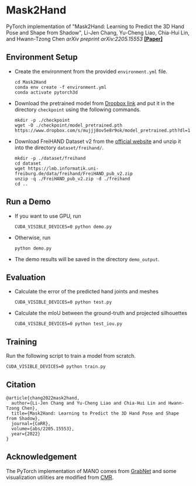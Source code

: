 # Mask2Hand

PyTorch implementation of "Mask2Hand: Learning to Predict the 3D Hand Pose and Shape from Shadow",
Li-Jen Chang, Yu-Cheng Liao, Chia-Hui Lin, and Hwann-Tzong Chen
*arXiv preprint arXiv:2205.15553*
[**[Paper]**](https://arxiv.org/abs/2205.15553)

## Environment Setup
+ Create the environment from the provided `environment.yml` file.
  ```
  cd Mask2Hand
  conda env create -f environment.yml
  conda activate pytorch3d
  ```
+ Download the pretrained model from [Dropbox link](https://www.dropbox.com/s/mujjj8ov5e8r9ok/model_pretrained.pth?dl=1) and put it in the directory `checkpoint` using the following commands.
  ```
  mkdir -p ./checkpoint
  wget -O ./checkpoint/model_pretrained.pth https://www.dropbox.com/s/mujjj8ov5e8r9ok/model_pretrained.pth?dl=1
  ```
+ Download FreiHAND Dataset v2 from the [official website](https://lmb.informatik.uni-freiburg.de/resources/datasets/FreihandDataset.en.html) and unzip it into the directory `dataset/freihand/`.
  ```
  mkdir -p ./dataset/freihand
  cd dataset
  wget https://lmb.informatik.uni-freiburg.de/data/freihand/FreiHAND_pub_v2.zip
  unzip -q ./FreiHAND_pub_v2.zip -d ./freihand
  cd ..
  ```

## Run a Demo
+ If you want to use GPU, run
  ```
  CUDA_VISIBLE_DEVICES=0 python demo.py
  ```
+ Otherwise, run
  ```
  python demo.py
  ```
+ The demo results will be saved in the directory `demo_output`.

## Evaluation
+ Calculate the error of the predicted hand joints and meshes
  ```
  CUDA_VISIBLE_DEVICES=0 python test.py
  ```
+ Calculate the mIoU between the ground-truth and projected silhouettes
  ```
  CUDA_VISIBLE_DEVICES=0 python test_iou.py
  ```

## Training
Run the following script to train a model from scratch.
```
CUDA_VISIBLE_DEVICES=0 python train.py
```

## Citation
```
@article{chang2022mask2hand,
  author={Li-Jen Chang and Yu-Cheng Liao and Chia-Hui Lin and Hwann-Tzong Chen},
  title={Mask2Hand: Learning to Predict the 3D Hand Pose and Shape from Shadow},
  journal={CoRR},
  volume={abs/2205.15553},
  year={2022}
}
```

## Acknowledgement
The PyTorch implementation of MANO comes from [GrabNet](https://github.com/otaheri/MANO) and some visualization utilities are modified from [CMR](https://github.com/SeanChenxy/HandMesh).

